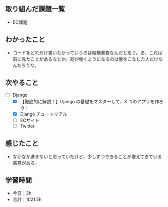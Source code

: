 ## 取り組んだ課題一覧
- EC課題

## わかったこと
- コードをどれだけ書いたかっていうのは結構重要なんだと思う。あ、これは前に見たことがあるなとか、勘が働くようになるのは量をこなした人だけなんだろうな。

## 次やること
- [ ] Django
   - [x] 【徹底的に解説！】Django の基礎をマスターして、3 つのアプリを作ろう！
   - [x] Django チュートリアル
   - [ ] ECサイト
   - [ ] Twitter

## 感じたこと
- なかなか進まないと思っていたけど、少しずつできることが増えてきている感覚がある。

## 学習時間

- 今日：3h
- 合計：1021.5h